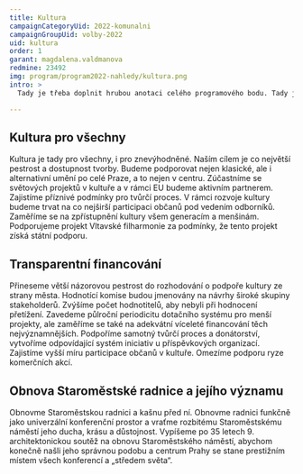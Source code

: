 ```yaml
---
title: Kultura
campaignCategoryUid: 2022-komunalni
campaignGroupUid: volby-2022
uid: kultura
order: 1
garant: magdalena.valdmanova
redmine: 23492
img: program/program2022-nahledy/kultura.png
intro: >
  Tady je třeba doplnit hrubou anotaci celého programového bodu. Tady je třeba doplnit hrubou anotaci celého programového bodu.  Tady je třeba doplnit hrubou anotaci celého programového bodu.  Tady je třeba doplnit hrubou anotaci celého programového bodu. 

---
```


## Kultura pro všechny
Kultura je tady pro všechny, i pro znevýhodněné. Naším cílem je co největší pestrost a dostupnost tvorby. Budeme podporovat nejen klasické, ale i alternativní umění po celé Praze, a to nejen v centru. Zúčastníme se světových projektů v kultuře a v rámci EU budeme aktivním partnerem. Zajistíme příznivé podmínky pro tvůrčí proces. V rámci rozvoje kultury budeme trvat na co nejširší participaci občanů pod vedením odborníků. Zaměříme se na zpřístupnění kultury všem generacím a menšinám. Podporujeme projekt Vltavské filharmonie za podmínky, že tento projekt získá státní podporu.

## Transparentní financování
Přineseme větší názorovou pestrost do rozhodování o podpoře kultury ze strany města. Hodnotící komise budou jmenovány na návrhy široké skupiny stakeholderů. Zvýšíme počet hodnotitelů, aby nebyli při hodnocení přetížení. Zavedeme půlroční periodicitu dotačního systému pro menší projekty, ale zaměříme se také na adekvátní víceleté financování těch nejvýznamnějších. Podpoříme samotný tvůrčí proces a donátorství, vytvoříme odpovídající systém iniciativ u příspěvkových organizací. Zajistíme vyšší míru participace občanů v kultuře. Omezíme podporu ryze komerčních akcí.

## Obnova Staroměstské radnice a jejího významu
Obnovme Staroměstskou radnici a kašnu před ní. Obnovme radnici funkčně jako univerzální konferenční prostor a vraťme rozbitému Staroměstskému náměstí jeho ducha, krásu a důstojnost. Vypíšeme po 35 letech 9. architektonickou soutěž na obnovu Staroměstského náměstí, abychom konečně našli jeho správnou podobu a centrum Prahy se stane prestižním místem všech konferencí a „středem světa“.